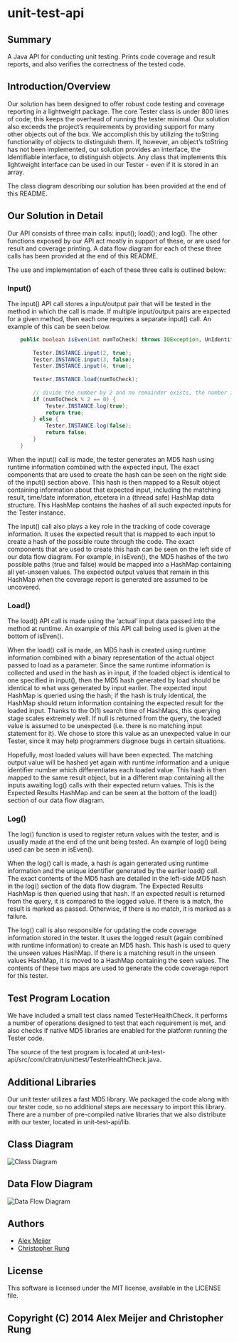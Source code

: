 unit-test-api
=============

## Summary
A Java API for conducting unit testing. Prints code coverage and result reports, and also verifies the correctness of the tested code.

## Introduction/Overview
Our solution has been designed to offer robust code testing and coverage reporting in a lightweight package. The core Tester class is under 800 lines of code; this keeps the overhead of running the tester minimal. Our solution also exceeds the project’s requirements by providing support for many other objects out of the box. We accomplish this by utilizing the toString functionality of objects to distinguish them. If, however, an object’s toString has not been implemented, our solution provides an interface, the Identifiable interface, to distinguish objects. Any class that implements this lightweight interface can be used in our Tester - even if it is stored in an array.

The class diagram describing our solution has been provided at the end of this README.

## Our Solution in Detail
Our API consists of three main calls: input(); load(); and log(). The other functions exposed by our API act mostly in support of these, or are used for result and coverage printing. A data flow diagram for each of these three calls has been provided at the end of this README.

The use and implementation of each of these three calls is outlined below:

### Input()

The input() API call stores a input/output pair that will be tested in the method in which the call is made. If multiple input/output pairs are expected for a given method, then each one requires a separate input() call. An example of this can be seen below.

```java
	public boolean isEven(int numToCheck) throws IOException, UnIdentifiableException {
		
		Tester.INSTANCE.input(2, true);
		Tester.INSTANCE.input(3, false);
		Tester.INSTANCE.input(4, true);
		
		Tester.INSTANCE.load(numToCheck);
		
		// divide the number by 2 and no remainder exists, the number is even
		if (numToCheck % 2 == 0) {
			Tester.INSTANCE.log(true);
			return true;
		} else {
			Tester.INSTANCE.log(false);
			return false;
		}
	}
```

When the input() call is made, the tester generates an MD5 hash using runtime information combined with the expected input. The exact components that are used to create the hash can be seen on the right side of the input() section above. This hash is then mapped to a Result object containing information about that expected input, including the matching result, time/date information, etcetera in a (thread safe) HashMap data structure. This HashMap contains the hashes of all such expected inputs for the Tester instance.

The input() call also plays a key role in the tracking of code coverage information. It uses the expected result that is mapped to each input to create a hash of the possible route through the code. The exact components that are used to create this hash can be seen on the left side of our data flow diagram. For example, in isEven(), the MD5 hashes of the two possible paths (true and false) would be mapped into a HashMap containing all yet-unseen values. The expected output values that remain in this HashMap when the coverage report is generated are assumed to be uncovered.

### Load()

The load() API call is made using the ‘actual’ input data passed into the method at runtime. An example of this API call being used is given at the bottom of isEven().

When the load() call is made, an MD5 hash is created using runtime information combined with a binary representation of the actual object passed to load as a parameter. Since the same runtime information is collected and used in the hash as in input, if the loaded object is identical to one specified in input(), then the MD5 hash generated by load should be identical to what was generated by input earlier. The expected input HashMap is queried using the hash; if the hash is truly identical, the HashMap should return information containing the expected result for the loaded input. Thanks to the O(1) search time of HashMaps, this querying stage scales extremely well. If null is returned from the query, the loaded value is assumed to be unexpected (i.e. there is no matching input statement for it). We chose to store this value as an unexpected value in our Tester, since it may help programmers diagnose bugs in certain situations.

Hopefully, most loaded values will have been expected. The matching output value will be hashed yet again with runtime information and a unique identifier number which differentiates each loaded value. This hash is then mapped to the same result object, but in a different map containing all the inputs awaiting log() calls with their expected return values. This is the Expected Results HashMap and can be seen at the bottom of the load() section of our data flow diagram.

### Log()

The log() function is used to register return values with the tester, and is usually made at the end of the unit being tested. An example of log() being used can be seen in isEven().

When the log() call is made, a hash is again generated using runtime information and the unique identifier generated by the earlier load() call. The exact contents of the MD5 hash are detailed in the left-side MD5 hash in the log() section of the data flow diagram. The Expected Results HashMap is then queried using that hash. If an expected result is returned from the query, it is compared to the logged value. If there is a match, the result is marked as passed. Otherwise, if there is no match, it is marked as a failure.

The log() call is also responsible for updating the code coverage information stored in the tester. It uses the logged result (again combined with runtime information) to create an MD5 hash.
This hash is used to query the unseen values HashMap. If there is a matching result in the unseen values HashMap, it is moved to a HashMap containing the seen values. The contents of these two maps are used to generate the code coverage report for this tester.

## Test Program Location

We have included a small test class named TesterHealthCheck. It performs a number of operations designed to test that each requirement is met, and also checks if native MD5 libraries are enabled for the platform running the Tester code.

The source of the test program is located at unit-test-api/src/com/clratm/unittest/TesterHealthCheck.java.

## Additional Libraries

Our unit tester utilizes a fast MD5 library. We packaged the code along with our tester code, so no additional steps are necessary to import this library. There are a number of pre-compiled native libraries that we also distribute with our tester, located in unit-test-api/lib.

## Class Diagram
![Class Diagram](https://raw.github.com/ameijer/unit-test-api/master/README%20images/Class%20Diagram.jpg)

## Data Flow Diagram
![Data Flow Diagram](https://raw.github.com/ameijer/unit-test-api/master/README%20images/Data%20Flow%20Diagram.jpg)

## Authors
 * [Alex Meijer](https://github.com/ameijer)
 * [Christopher Rung](https://github.com/clrung)

## License
This software is licensed under the MIT license, available in the LICENSE file.

## Copyright (C) 2014 Alex Meijer and Christopher Rung
